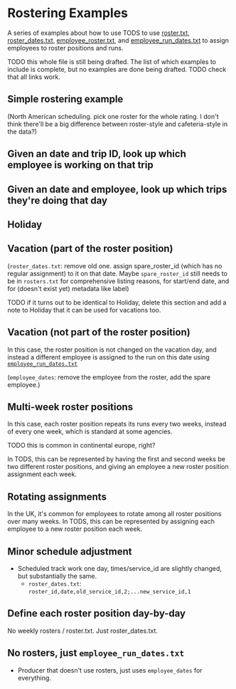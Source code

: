 # Rostering Examples

A series of examples about how to use TODS to use [roster.txt](/docs/spec.md#rostertxt), [roster_dates.txt](/docs/spec.md#roster_datestxt), [employee_roster.txt](/docs/spec.md#employee_rostertxt), and [employee_run_dates.txt](/docs/spec.md#employee_run_datestxt) to assign employees to roster positions and runs.

TODO this whole file is still being drafted. The list of which examples to include is complete, but no examples are done being drafted.
TODO check that all links work.

## Simple rostering example

(North American scheduling. pick one roster for the whole rating. I don't think there'll be a big difference between roster-style and cafeteria-style in the data?)

## Given an date and trip ID, look up which employee is working on that trip

## Given an date and employee, look up which trips they're doing that day

## Holiday

## Vacation (part of the roster position)

(`roster_dates.txt`: remove old one. assign spare_roster_id (which has no regular assignment) to it on that date. Maybe `spare_roster_id` still needs to be in `rosters.txt` for comprehensive listing reasons, for start/end date, and for (doesn't exist yet) metadata like label)

TODO if it turns out to be identical to Holiday, delete this section and add a note to Holiday that it can be used for vacations too.

## Vacation (not part of the roster position)

In this case, the roster position is not changed on the vacation day, and instead a different employee is assigned to the run on this date using [`employee_run_dates.txt`](/docs/spec.md#employee_run_datestxt)

(`employee_dates`: remove the employee from the roster, add the spare employee.)

## Multi-week roster positions

In this case, each roster position repeats its runs every two weeks, instead of every one week, which is standard at some agencies.

TODO this is common in continental europe, right?

In TODS, this can be represented by having the first and second weeks be two different roster positions, and giving an employee a new roster position assignment each week.

## Rotating assignments

In the UK, it's common for employees to rotate among all roster positions over many weeks. In TODS, this can be represented by assigning each employee to a new roster position each week.

## Minor schedule adjustment

- Scheduled track work one day, times/service_id are slightly changed, but substantially the same.
    - `roster_dates.txt`: `roster_id,date,old_service_id,2;...new_service_id,1`

## Define each roster position day-by-day

No weekly rosters / roster.txt. Just roster_dates.txt.

## No rosters, just `employee_run_dates.txt`

- Producer that doesn't use rosters, just uses `employee_dates` for everything.
